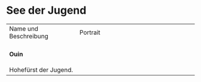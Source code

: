 # See der Jugend

<table>
<tr><td>Name und Beschreibung</td><td width="300">Portrait</td></tr>
<tr><td><h4>Ouin</h4> Hohefürst der Jugend.</td><td><img src="ouin.png" alt="" /></td></tr>
</table>